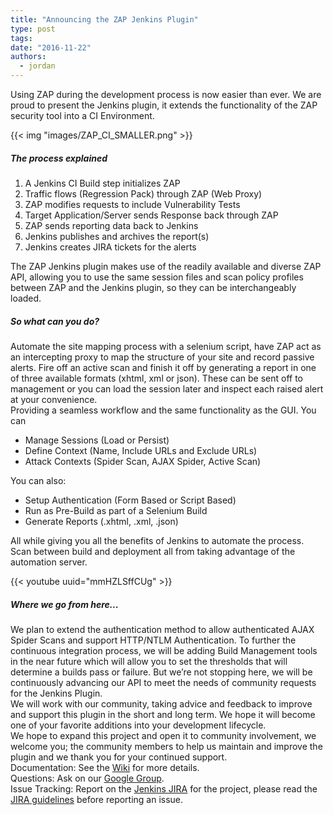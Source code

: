 ```yaml
---
title: "Announcing the ZAP Jenkins Plugin"
type: post
tags:
date: "2016-11-22"
authors:
  - jordan
---
```


Using ZAP during the development process is now easier than ever. We are proud to present the Jenkins plugin, it extends the functionality of
the ZAP security tool into a CI Environment.

{{< img "images/ZAP_CI_SMALLER.png" >}}

##### The process explained

1. A Jenkins CI Build step initializes ZAP
2. Traffic flows (Regression Pack) through ZAP (Web Proxy)
3. ZAP modifies requests to include Vulnerability Tests
4. Target Application/Server sends Response back through ZAP
5. ZAP sends reporting data back to Jenkins
6. Jenkins publishes and archives the report(s)
7. Jenkins creates JIRA tickets for the alerts

The ZAP Jenkins plugin makes use of the readily available and diverse ZAP API, allowing you to use the same session files and scan policy
profiles between ZAP and the Jenkins plugin, so they can be interchangeably loaded.

##### So what can you do?

Automate the site mapping process with a selenium script, have ZAP act as an intercepting proxy to map the structure of your
site and record passive alerts. Fire off an active scan and finish it off by generating a report in one of three available formats (xhtml, xml
or json). These can be sent off to management or you can load the session later and inspect each raised alert at your convenience.  
Providing a seamless workflow and the same functionality as the GUI. You can

- Manage Sessions (Load or Persist)
- Define Context (Name, Include URLs and Exclude URLs)
- Attack Contexts (Spider Scan, AJAX Spider, Active Scan)

You can also:

- Setup Authentication (Form Based or Script Based)
- Run as Pre-Build as part of a Selenium Build
- Generate Reports (.xhtml, .xml, .json)

All while giving you all the benefits of Jenkins to automate the process. Scan between build and deployment all from taking advantage of the
automation server.

{{< youtube uuid="mmHZLSffCUg" >}}

##### Where we go from here...

We plan to extend the authentication method to allow authenticated AJAX
Spider Scans and support HTTP/NTLM Authentication. To further the continuous integration process, we will be adding Build Management tools in
the near future which will allow you to set the thresholds that will determine a builds pass or failure. But we’re not stopping here, we will be
continuously advancing our API to meet the needs of community requests for the Jenkins Plugin.  
We will work with our community, taking advice and feedback to improve and support this plugin in the short and long term. We hope it will become
one of your favorite additions into your development lifecycle.  
We hope to expand this project and open it to community involvement, we welcome you; the community members to help us maintain and improve the
plugin and we thank you for your continued support.  
Documentation: See the [Wiki](https://wiki.jenkins-ci.org/display/JENKINS/zap+plugin) for more details.  
Questions: Ask on our [Google Group](https://groups.google.com/forum/#!forum/zaproxy-jenkins).  
Issue Tracking: Report on the [Jenkins JIRA](https://issues.jenkins-ci.org/issues/?jql=project%20%3D%20JENKINS%20AND%20component%20%3D%20zap-plugin) for the project, please read the [JIRA guidelines](https://wiki.jenkins-ci.org/display/JENKINS/How+to+report+an+issue) before reporting
an issue.
